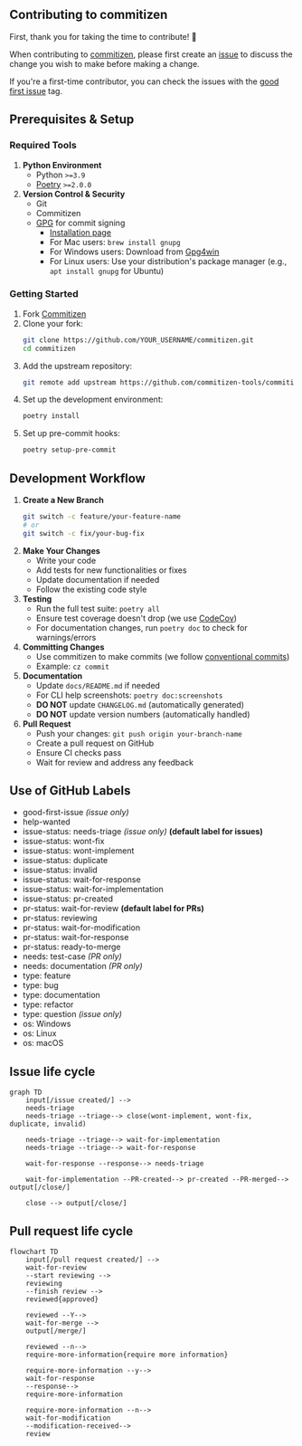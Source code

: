 ## Contributing to commitizen

First, thank you for taking the time to contribute! 🎉

When contributing to [commitizen](https://github.com/commitizen-tools/commitizen), please first create an [issue](https://github.com/commitizen-tools/commitizen/issues) to discuss the change you wish to make before making a change.

If you're a first-time contributor, you can check the issues with the [good first issue](https://github.com/commitizen-tools/commitizen/issues?q=is%3Aissue+is%3Aopen+label%3A%22good+first+issue%22) tag.

## Prerequisites & Setup

### Required Tools

1. **Python Environment**
    - Python `>=3.9`
    - [Poetry](https://python-poetry.org/docs/#installing-with-the-official-installer) `>=2.0.0`
2. **Version Control & Security**
    - Git
    - Commitizen
    - [GPG](https://gnupg.org) for commit signing
        - [Installation page](https://gnupg.org/documentation/manuals/gnupg/Installation.html#Installation)
        - For Mac users: `brew install gnupg`
        - For Windows users: Download from [Gpg4win](https://www.gpg4win.org/)
        - For Linux users: Use your distribution's package manager (e.g., `apt install gnupg` for Ubuntu)

### Getting Started

1. Fork [Commitizen](https://github.com/commitizen-tools/commitizen)
2. Clone your fork:
    ```bash
    git clone https://github.com/YOUR_USERNAME/commitizen.git
    cd commitizen
    ```
3. Add the upstream repository:
    ```bash
    git remote add upstream https://github.com/commitizen-tools/commitizen.git
    ```
4. Set up the development environment:
    ```bash
    poetry install
    ```
5. Set up pre-commit hooks:
    ```bash
    poetry setup-pre-commit
    ```

## Development Workflow

1. **Create a New Branch**
    ```bash
    git switch -c feature/your-feature-name
    # or
    git switch -c fix/your-bug-fix
    ```
2. **Make Your Changes**
    - Write your code
    - Add tests for new functionalities or fixes
    - Update documentation if needed
    - Follow the existing code style
3. **Testing**
    - Run the full test suite: `poetry all`
    - Ensure test coverage doesn't drop (we use [CodeCov](https://codecov.io/))
    - For documentation changes, run `poetry doc` to check for warnings/errors
4. **Committing Changes**
    - Use commitizen to make commits (we follow [conventional commits](https://www.conventionalcommits.org/))
    - Example: `cz commit`
5. **Documentation**
    - Update `docs/README.md` if needed
    - For CLI help screenshots: `poetry doc:screenshots`
    - **DO NOT** update `CHANGELOG.md` (automatically generated)
    - **DO NOT** update version numbers (automatically handled)
6. **Pull Request**
    - Push your changes: `git push origin your-branch-name`
    - Create a pull request on GitHub
    - Ensure CI checks pass
    - Wait for review and address any feedback

## Use of GitHub Labels

* good-first-issue *(issue only)*
* help-wanted
* issue-status: needs-triage *(issue only)* **(default label for issues)**
* issue-status: wont-fix
* issue-status: wont-implement
* issue-status: duplicate
* issue-status: invalid
* issue-status: wait-for-response
* issue-status: wait-for-implementation
* issue-status: pr-created
* pr-status: wait-for-review **(default label for PRs)**
* pr-status: reviewing
* pr-status: wait-for-modification
* pr-status: wait-for-response
* pr-status: ready-to-merge
* needs: test-case *(PR only)*
* needs: documentation *(PR only)*
* type: feature
* type: bug
* type: documentation
* type: refactor
* type: question *(issue only)*
* os: Windows
* os: Linux
* os: macOS


## Issue life cycle

```mermaid
graph TD
    input[/issue created/] -->
    needs-triage
    needs-triage --triage--> close(wont-implement, wont-fix, duplicate, invalid)

    needs-triage --triage--> wait-for-implementation
    needs-triage --triage--> wait-for-response

    wait-for-response --response--> needs-triage

    wait-for-implementation --PR-created--> pr-created --PR-merged--> output[/close/]

    close --> output[/close/]
```

## Pull request life cycle

```mermaid
flowchart TD
    input[/pull request created/] -->
    wait-for-review
    --start reviewing -->
    reviewing
    --finish review -->
    reviewed{approved}

    reviewed --Y-->
    wait-for-merge -->
    output[/merge/]

    reviewed --n-->
    require-more-information{require more information}

    require-more-information --y-->
    wait-for-response
    --response-->
    require-more-information

    require-more-information --n-->
    wait-for-modification
    --modification-received-->
    review
```
